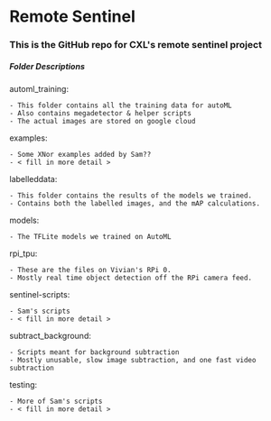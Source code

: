# Remote Sentinel
### This is the GitHub repo for CXL's remote sentinel project

##### Folder Descriptions

automl\_training:

    - This folder contains all the training data for autoML
    - Also contains megadetector & helper scripts
    - The actual images are stored on google cloud

examples:

    - Some XNor examples added by Sam??
    - < fill in more detail >

labelleddata:

    - This folder contains the results of the models we trained.
    - Contains both the labelled images, and the mAP calculations.

models:

    - The TFLite models we trained on AutoML

rpi\_tpu:

    - These are the files on Vivian's RPi 0. 
    - Mostly real time object detection off the RPi camera feed.

sentinel-scripts:

    - Sam's scripts 
    - < fill in more detail >

subtract\_background:

    - Scripts meant for background subtraction
    - Mostly unusable, slow image subtraction, and one fast video subtraction

testing:

    - More of Sam's scripts
    - < fill in more detail >
